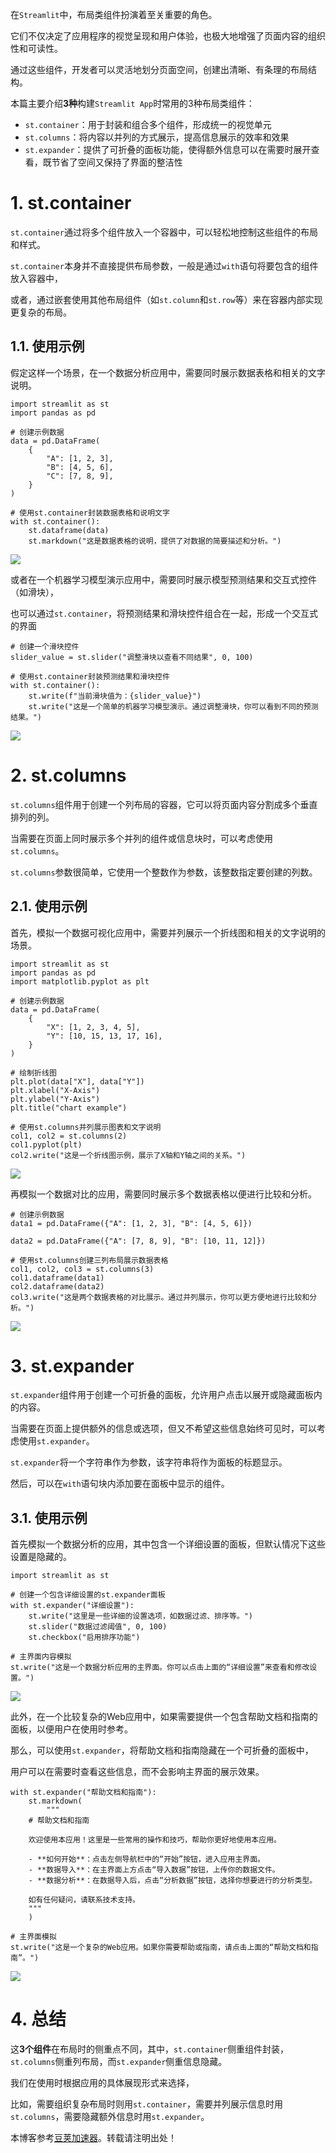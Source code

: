 
在`Streamlit`中，布局类组件扮演着至关重要的角色。


它们不仅决定了应用程序的视觉呈现和用户体验，也极大地增强了页面内容的组织性和可读性。


通过这些组件，开发者可以灵活地划分页面空间，创建出清晰、有条理的布局结构。


本篇主要介绍**3种**构建`Streamlit App`时常用的3种布局类组件：


* `st.container`：用于封装和组合多个组件，形成统一的视觉单元
* `st.columns`：将内容以并列的方式展示，提高信息展示的效率和效果
* `st.expander`：提供了可折叠的面板功能，使得额外信息可以在需要时展开查看，既节省了空间又保持了界面的整洁性


# 1\. st.container


`st.container`通过将多个组件放入一个容器中，可以轻松地控制这些组件的布局和样式。


`st.container`本身并不直接提供布局参数，一般是通过`with`语句将要包含的组件放入容器中，


或者，通过嵌套使用其他布局组件（如`st.column`和`st.row`等）来在容器内部实现更复杂的布局。


## 1\.1\. 使用示例


假定这样一个场景，在一个数据分析应用中，需要同时展示数据表格和相关的文字说明。



```
import streamlit as st
import pandas as pd

# 创建示例数据
data = pd.DataFrame(
    {
        "A": [1, 2, 3],
        "B": [4, 5, 6],
        "C": [7, 8, 9],
    }
)

# 使用st.container封装数据表格和说明文字
with st.container():
    st.dataframe(data)
    st.markdown("这是数据表格的说明，提供了对数据的简要描述和分析。")

```

![](https://img2024.cnblogs.com/blog/83005/202411/83005-20241123150112831-1207944110.png)


或者在一个机器学习模型演示应用中，需要同时展示模型预测结果和交互式控件（如滑块），


也可以通过`st.container`，将预测结果和滑块控件组合在一起，形成一个交互式的界面



```
# 创建一个滑块控件
slider_value = st.slider("调整滑块以查看不同结果", 0, 100)

# 使用st.container封装预测结果和滑块控件
with st.container():
    st.write(f"当前滑块值为：{slider_value}")
    st.write("这是一个简单的机器学习模型演示。通过调整滑块，你可以看到不同的预测结果。")

```

![](https://img2024.cnblogs.com/blog/83005/202411/83005-20241123150112804-748464873.gif)


# 2\. st.columns


`st.columns`组件用于创建一个列布局的容器，它可以将页面内容分割成多个垂直排列的列。


当需要在页面上同时展示多个并列的组件或信息块时，可以考虑使用`st.columns`。


`st.columns`参数很简单，它使用一个整数作为参数，该整数指定要创建的列数。


## 2\.1\. 使用示例


首先，模拟一个数据可视化应用中，需要并列展示一个折线图和相关的文字说明的场景。



```
import streamlit as st
import pandas as pd
import matplotlib.pyplot as plt

# 创建示例数据
data = pd.DataFrame(
    {
        "X": [1, 2, 3, 4, 5],
        "Y": [10, 15, 13, 17, 16],
    }
)

# 绘制折线图
plt.plot(data["X"], data["Y"])
plt.xlabel("X-Axis")
plt.ylabel("Y-Axis")
plt.title("chart example")

# 使用st.columns并列展示图表和文字说明
col1, col2 = st.columns(2)
col1.pyplot(plt)
col2.write("这是一个折线图示例，展示了X轴和Y轴之间的关系。")

```

![](https://img2024.cnblogs.com/blog/83005/202411/83005-20241123150113187-1082736946.png)


再模拟一个数据对比的应用，需要同时展示多个数据表格以便进行比较和分析。



```
# 创建示例数据
data1 = pd.DataFrame({"A": [1, 2, 3], "B": [4, 5, 6]})

data2 = pd.DataFrame({"A": [7, 8, 9], "B": [10, 11, 12]})

# 使用st.columns创建三列布局展示数据表格
col1, col2, col3 = st.columns(3)
col1.dataframe(data1)
col2.dataframe(data2)
col3.write("这是两个数据表格的对比展示。通过并列展示，你可以更方便地进行比较和分析。")

```

![](https://img2024.cnblogs.com/blog/83005/202411/83005-20241123150113433-1310412090.png)


# 3\. st.expander


`st.expander`组件用于创建一个可折叠的面板，允许用户点击以展开或隐藏面板内的内容。


当需要在页面上提供额外的信息或选项，但又不希望这些信息始终可见时，可以考虑使用`st.expander`。


`st.expander`将一个字符串作为参数，该字符串将作为面板的标题显示。


然后，可以在`with`语句块内添加要在面板中显示的组件。


## 3\.1\. 使用示例


首先模拟一个数据分析的应用，其中包含一个详细设置的面板，但默认情况下这些设置是隐藏的。



```
import streamlit as st

# 创建一个包含详细设置的st.expander面板
with st.expander("详细设置"):
    st.write("这里是一些详细的设置选项，如数据过滤、排序等。")
    st.slider("数据过滤阈值", 0, 100)
    st.checkbox("启用排序功能")

# 主界面内容模拟
st.write("这是一个数据分析应用的主界面。你可以点击上面的“详细设置”来查看和修改设置。")

```

![](https://img2024.cnblogs.com/blog/83005/202411/83005-20241123150113447-1977495394.gif)


此外，在一个比较复杂的Web应用中，如果需要提供一个包含帮助文档和指南的面板，以便用户在使用时参考。


那么，可以使用`st.expander`，将帮助文档和指南隐藏在一个可折叠的面板中，


用户可以在需要时查看这些信息，而不会影响主界面的展示效果。



```
with st.expander("帮助文档和指南"):
    st.markdown(
        """
    # 帮助文档和指南

    欢迎使用本应用！这里是一些常用的操作和技巧，帮助你更好地使用本应用。

    - **如何开始**：点击左侧导航栏中的“开始”按钮，进入应用主界面。
    - **数据导入**：在主界面上方点击“导入数据”按钮，上传你的数据文件。
    - **数据分析**：在数据导入后，点击“分析数据”按钮，选择你想要进行的分析类型。

    如有任何疑问，请联系技术支持。
    """
    )

# 主界面模拟
st.write("这是一个复杂的Web应用。如果你需要帮助或指南，请点击上面的“帮助文档和指南”。")

```

![](https://img2024.cnblogs.com/blog/83005/202411/83005-20241123150113171-1121467216.gif)


# 4\. 总结


这**3个组件**在布局时的侧重点不同，其中，`st.container`侧重组件封装，`st.columns`侧重列布局，而`st.expander`侧重信息隐藏。


我们在使用时根据应用的具体展现形式来选择，


比如，需要组织复杂布局时则用`st.container`，需要并列展示信息时用`st.columns`，需要隐藏额外信息时用`st.expander`。


 本博客参考[豆荚加速器](https://yirou.org)。转载请注明出处！
